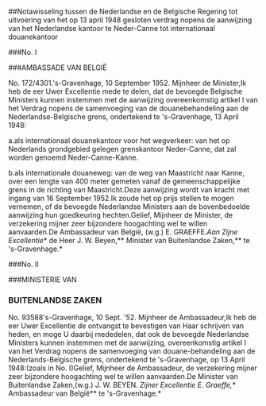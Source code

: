 <meta http-equiv='Content-Type' content='text/html; charset=utf-8' />

##Notawisseling tussen de Nederlandse en de Belgische Regering tot uitvoering van het op 13 april 1948 gesloten verdrag nopens de aanwijzing van het Nederlandse kantoor te Neder-Canne tot internationaal douanekantoor

###No. I 

###AMBASSADE VAN BELGIË

No. 172/4301.'s-Gravenhage, 10 September 1952. Mijnheer de Minister,Ik heb de eer Uwer Excellentie mede te delen, dat de bevoegde Belgische Ministers kunnen instemmen met de aanwijzing overeenkomstig artikel I van het Verdrag nopens de samenvoeging van de douanebehandeling aan de Nederlandse-Belgische grens, ondertekend te 's-Gravenhage, 13 April 1948:

a.als internationaal douanekantoor voor het wegverkeer: van het op Nederlands grondgebied gelegen grenskantoor Neder-Canne, dat zal worden genoemd Neder-Canne-Kanne.

b.als internationale douaneweg: van de weg van Maastricht naar Kanne, over een lengte van 400 meter gemeten vanaf de gemeenschappelijke grens in de richting van Maastricht.Deze aanwijzing wordt van kracht met ingang van 16 September 1952.Ik zoude het op prijs stellen te mogen vernemen, of de bevoegde Nederlandse Ministers aan de bovenbedoelde aanwijzing hun goedkeuring hechten.Gelief, Mijnheer de Minister, de verzekering mijner zeer bijzondere hoogachting wel te willen aanvaarden.De Ambassadeur van België, (w.g.) E. GRAEFFE.*Aan Zijne Excellentie** de Heer J. W. Beyen,** Minister van Buitenlandse Zaken,** te 's-Gravenhage.*

###No. II 

###MINISTERIE VAN

### BUITENLANDSE ZAKEN

No. 93588's-Gravenhage, 10 Sept. '52. Mijnheer de Ambassadeur,Ik heb de eer Uwer Excellentie de ontvangst te bevestigen van Haar schrijven van heden, en moge U daarbij mededelen, dat ook de bevoegde Nederlandse Ministers kunnen instemmen met de aanwijzing, overeenkomstig artikel I van het Verdrag nopens de samenvoeging van douane-behandeling aan de Nederlands-Belgische grens, ondertekend te 's-Gravenhage, op 13 April 1948:(zoals in No. I)Gelief, Mijnheer de Ambassadeur, de verzekering mijner zeer bijzondere hoogachting wel te willen aanvaarden.De Minister van Buitenlandse Zaken,(w.g.) J. W. BEYEN. *Zijner Excellentie E. Graeffe,** Ambassadeur van België** te 's-Gravenhage.*
